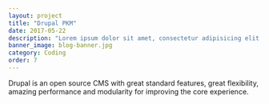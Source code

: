 ```yaml
---
layout: project
title: "Drupal PKM"
date: 2017-05-22
description: "Lorem ipsum dolor sit amet, consectetur adipisicing elit, sed do eiusmod tempor incididunt ut labore et dolore magna aliqua Ut enim..."
banner_image: blog-banner.jpg
category: Coding
order: 7
---
```

Drupal is an open source CMS with great standard features, great flexibility, amazing performance and modularity for improving the core experience.
